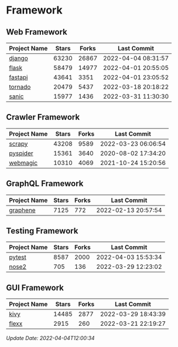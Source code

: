 # Framework

## Web Framework
| Project Name | Stars | Forks | Last Commit |
| ------------ | ----- | ----- | ----------- |
| [django](https://github.com/django/django) | 63230 | 26867 | 2022-04-04 08:31:57 |
| [flask](https://github.com/pallets/flask) | 58479 | 14977 | 2022-04-01 20:55:05 |
| [fastapi](https://github.com/tiangolo/fastapi) | 43641 | 3351 | 2022-04-01 23:05:52 |
| [tornado](https://github.com/tornadoweb/tornado) | 20479 | 5437 | 2022-03-18 20:18:22 |
| [sanic](https://github.com/sanic-org/sanic) | 15977 | 1436 | 2022-03-31 11:30:30 |

## Crawler Framework
| Project Name | Stars | Forks | Last Commit |
| ------------ | ----- | ----- | ----------- |
| [scrapy](https://github.com/scrapy/scrapy) | 43208 | 9589 | 2022-03-23 06:06:54 |
| [pyspider](https://github.com/binux/pyspider) | 15361 | 3640 | 2020-08-02 17:34:20 |
| [webmagic](https://github.com/code4craft/webmagic) | 10310 | 4069 | 2021-10-24 15:20:56 |

## GraphQL Framework
| Project Name | Stars | Forks | Last Commit |
| ------------ | ----- | ----- | ----------- |
| [graphene](https://github.com/graphql-python/graphene) | 7125 | 772 | 2022-02-13 20:57:54 |

## Testing Framework
| Project Name | Stars | Forks | Last Commit |
| ------------ | ----- | ----- | ----------- |
| [pytest](https://github.com/pytest-dev/pytest) | 8587 | 2000 | 2022-04-03 15:53:34 |
| [nose2](https://github.com/nose-devs/nose2) | 705 | 136 | 2022-03-29 12:23:02 |

## GUI Framework
| Project Name | Stars | Forks | Last Commit |
| ------------ | ----- | ----- | ----------- |
| [kivy](https://github.com/kivy/kivy) | 14485 | 2877 | 2022-03-29 18:43:39 |
| [flexx](https://github.com/flexxui/flexx) | 2915 | 260 | 2022-03-21 22:19:27 |

*Update Date: 2022-04-04T12:00:34*